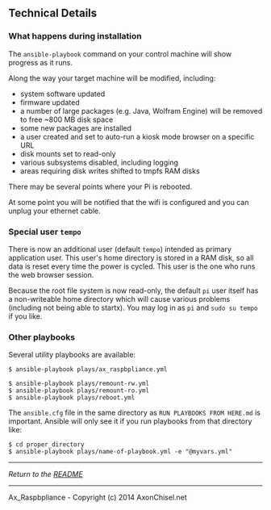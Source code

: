 
## Technical Details


### What happens during installation

The `ansible-playbook` command on your control machine will show progress as it runs.

Along the way your target machine will be modified, including:

  - system software updated
  - firmware updated
  - a number of large packages (e.g. Java, Wolfram Engine) will be removed to free ~800 MB disk space
  - some new packages are installed
  - a user created and set to auto-run a kiosk mode browser on a specific URL
  - disk mounts set to read-only
  - various subsystems disabled, including logging
  - areas requiring disk writes shifted to tmpfs RAM disks


There may be several points where your Pi is rebooted.

At some point you will be notified that the wifi is configured and you can unplug your ethernet cable.


### Special user `tempo`

There is now an additional user (default `tempo`) intended as primary application user.  This user's home directory is stored in a RAM disk, so all data is reset every time the power is cycled.  This user is the one who runs the web browser session.

Because the root file system is now read-only, the default `pi` user itself has a non-writeable home directory which will cause various problems (including not being able to startx).  You may log in as `pi` and `sudo su tempo` if you like.



### Other playbooks

Several utility playbooks are available:
    
    $ ansible-playbook plays/ax_raspbpliance.yml

    $ ansible-playbook plays/remount-rw.yml
    $ ansible-playbook plays/remount-ro.yml
    $ ansible-playbook plays/reboot.yml


The `ansible.cfg` file in the same directory as `RUN PLAYBOOKS FROM HERE.md` is important. Ansible will only see it if you run playbooks from that directory like:

    $ cd proper_directory
    $ ansible-playbook plays/name-of-playbook.yml -e "@myvars.yml"




------------------------------------------------------------------------------

*Return to the [README](../README.md)*
    
------------------------------------------------------------------------------

Ax_Raspbpliance - Copyright (c) 2014 AxonChisel.net

